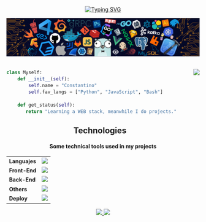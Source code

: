 
<!-- My typing text -->
<div align="center">

[![Typing SVG](https://readme-typing-svg.herokuapp.com?font=Poppins&size=26&color=F0F0F0&center=true&width=560&lines=Hi+%F0%9F%91%8B%2C+I'm+Constantino.;A+passionate+Software+Dev+from+Argentina.;%2B2+Years%2C+Always+Learning.;Feel+free+to+follow+Me.+%F0%9F%98%89)](https://git.io/typing-svg)
</div>

<!-- My Header img -->
![](./assets/header_.png)

<!-- Discord status image -->
<div style="margin-top: 30px;">
<img align="right" height="155" src="https://lanyard-profile-readme.vercel.app/api/288970478750531584?theme=dark?borderRadius=20px?idleMessage=Probably%20doing%20something%20else...">
</div>

<!-- Code presentation -->
```Python
class Myself:
    def __init__(self):
        self.name = "Constantino"
        self.fav_langs = ["Python", "JavaScript", "Bash"]
        
    def get_status(self):
       return "Learning a WEB stack, meanwhile I do projects."
``` 

<!-- Tech header -->
<h2 align="center">Technologies</h2>
<!-- Tech desc -->
<h4 align="center">Some technical tools used in my projects</h4>

<!-- Knowledge table -->
<div align="center">


<table>
    <tr>
        <td><strong>Languajes</strong></td>
        <td><img src="https://skillicons.dev/icons?i=js,ts,py,solidity&amp;theme=light"/></td>
    </tr>
    <tr>
        <td><strong>Front-End</strong></td>
        <td><img src="https://skillicons.dev/icons?i=react,sass,tailwind,nextjs,webpack&amp;theme=light"/></td>
    </tr>
    <tr>
        <td><strong>Back-End</strong></td>
        <td><img src="https://skillicons.dev/icons?i=nodejs,postgres,mongodb,django,flask,sqlite&amp;theme=light"/></td>
    </tr>
    <tr>
        <td><strong>Others</strong></td>
        <td><img src="https://skillicons.dev/icons?i=git,vscode,discord,bash,docker&amp;theme=light"/></td>
    </tr>
    <tr>
        <td><strong>Deploy</strong></td>
        <td><img src="https://skillicons.dev/icons?i=heroku,vercel,netlify&amp;theme=light"/></td>
    </tr>
</table>

</div>



    

<div align="center">

<a  href="#">
    <img height="200px" src="https://github-readme-stats.vercel.app/api/top-langs/?username=constanedes&langs_count=8&exclude_repo=terciariourquiza&hide=hack,blade&theme=radical&layout=compact" />
</a>
<a href="">
    <img    src="https://github-readme-stats.vercel.app/api?username=constanedes&count_private=true&theme=radical&show_icons=true&include_all_commits=true" />
</a>

</div>

